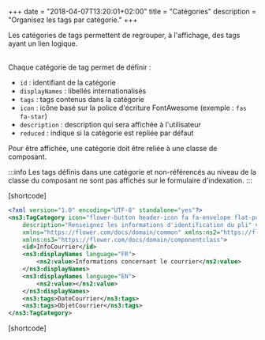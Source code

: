 +++
date = "2018-04-07T13:20:01+02:00"
title = "Catégories"
description = "Organisez les tags par catégorie."
+++

Les catégories de tags permettent de regrouper, à l'affichage, des tags ayant un lien logique.

<br/>
Chaque catégorie de tag permet de définir : 

- `id` : identifiant de la catégorie
- `displayNames` : libellés internationalisés
- `tags` : tags contenus dans la catégorie
- `icon` : icône basé sur la police d'écriture FontAwesome (exemple : ``fas fa-star``)
- `description` : description qui sera affichée à l'utilisateur
- `reduced` : indique si la catégorie est repliée par défaut


Pour être affichée, une catégorie doit être reliée à une classe de composant. 

:::info
Les tags définis dans une catégorie et non-référencés au niveau de la classe du composant ne sont pas affichés sur le formulaire d'indexation.
:::

[shortcode]
```xml
<?xml version="1.0" encoding="UTF-8" standalone="yes"?>
<ns3:TagCategory icon="flower-button header-icon fa fa-envelope flat-purple"
	description="Renseignez les informations d'identification du pli" visible="true" inline="false" reduced="false"
	xmlns="https://flower.com/docs/domain/common" xmlns:ns2="https://flower.com/docs/domain/i18n"
	xmlns:ns3="https://flower.com/docs/domain/componentclass">
	<id>InfoCourrier</id>
	<ns3:displayNames language="FR">
		<ns2:value>Informations concernant le courrier</ns2:value>
	</ns3:displayNames>
	<ns3:displayNames language="EN">
		<ns2:value></ns2:value>
	</ns3:displayNames>
	<ns3:tags>DateCourrier</ns3:tags>
	<ns3:tags>ObjetCourrier</ns3:tags>
</ns3:TagCategory>
```
[shortcode]
